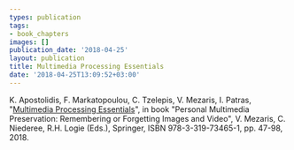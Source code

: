 ```yaml
---
types: publication
tags:
- book_chapters
images: []
publication_date: '2018-04-25'
layout: publication
title: Multimedia Processing Essentials
date: '2018-04-25T13:09:52+03:00'
---
```

<p><span lang="EN-US">K. Apostolidis, F. Markatopoulou, C. Tzelepis, V. Mezaris, I. Patras, "<a href="https://link.springer.com/chapter/10.1007%2F978-3-319-73465-1_3">Multimedia Processing Essentials</a>", in book "Personal Multimedia Preservation: Remembering or Forgetting Images and Video", V. Mezaris, C. Niederee, R.H. Logie (Eds.), Springer, ISBN 978-3-319-73465-1, pp. 47-98, 2018. </span></p>
